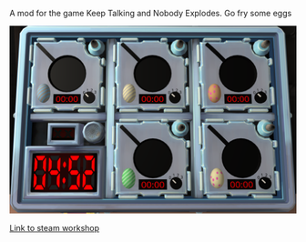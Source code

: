 A mod for the game Keep Talking and Nobody Explodes. Go fry some eggs

![screenshot](screenshot.png)

[Link to steam workshop](https://steamcommunity.com/sharedfiles/filedetails/?id=3536640245)
